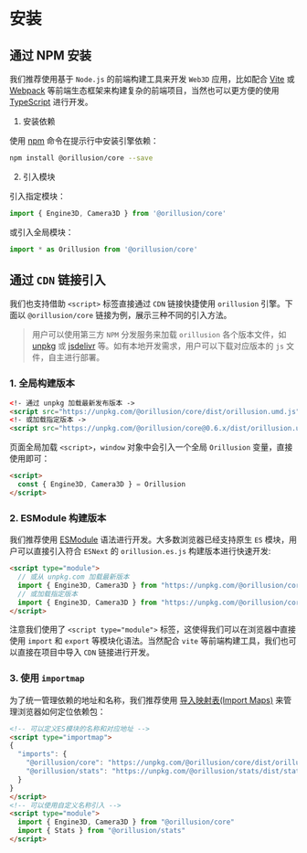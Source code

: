 # 安装

## 通过 NPM 安装
我们推荐使用基于 `Node.js` 的前端构建工具来开发 `Web3D` 应用，比如配合 [Vite](https://vitejs.dev/) 或 [Webpack](https://webpack.js.org/) 等前端生态框架来构建复杂的前端项目，当然也可以更方便的使用 [TypeScript](https://www.typescriptlang.org/) 进行开发。
1. 安装依赖

使用 [npm](https://www.npmjs.com/) 命令在提示行中安装引擎依赖：
```bash
npm install @orillusion/core --save
```
2. 引入模块

引入指定模块：
```ts
import { Engine3D, Camera3D } from '@orillusion/core'
```
或引入全局模块：
```ts
import * as Orillusion from '@orillusion/core'
```

## 通过 `CDN` 链接引入
我们也支持借助 `<script>` 标签直接通过 `CDN` 链接快捷使用 `orillusion` 引擎。下面以 `@orillusion/core` 链接为例，展示三种不同的引入方法。   
> 用户可以使用第三方 `NPM` 分发服务来加载 `orillusion` 各个版本文件，如 [unpkg](https://unpkg.com/@orillusion/core) 或 [jsdelivr](https://www.jsdelivr.com/package/npm/@orillusion/core) 等。如有本地开发需求，用户可以下载对应版本的 `js` 文件，自主进行部署。

### 1. 全局构建版本
```html
<!- 通过 unpkg 加载最新发布版本 ->
<script src="https://unpkg.com/@orillusion/core/dist/orillusion.umd.js"></script>
<!- 或加载指定版本 ->
<script src="https://unpkg.com/@orillusion/core@0.6.x/dist/orillusion.umd.js"></script>
```
页面全局加载 `<script>`，`window` 对象中会引入一个全局 `Orillusion` 变量，直接使用即可：
```html
<script>
  const { Engine3D, Camera3D } = Orillusion
</script>
```

### 2. ESModule 构建版本
我们推荐使用 [ESModule](https://developer.mozilla.org/zh-CN/docs/Web/JavaScript/Guide/Modules) 语法进行开发。大多数浏览器已经支持原生 `ES` 模块，用户可以直接引入符合 `ESNext` 的 `orillusion.es.js` 构建版本进行快速开发:

```html
<script type="module">
  // 或从 unpkg.com 加载最新版本
  import { Engine3D, Camera3D } from "https://unpkg.com/@orillusion/core/dist/orillusion.es.js" 
  // 或加载指定版本 
  import { Engine3D, Camera3D } from "https://unpkg.com/@orillusion/core@0.6.x/dist/orillusion.es.js" 
</script>
```

注意我们使用了 `<script type="module">` 标签，这使得我们可以在浏览器中直接使用 `import` 和 `export` 等模块化语法。当然配合 `vite` 等前端构建工具，我们也可以直接在项目中导入 `CDN` 链接进行开发。

### 3. 使用 `importmap`
为了统一管理依赖的地址和名称，我们推荐使用 [导入映射表(Import Maps)](https://caniuse.com/import-maps) 来管理浏览器如何定位依赖包：
```html
<!-- 可以定义ES模块的名称和对应地址 -->
<script type="importmap">
{
  "imports": {
    "@orillusion/core": "https://unpkg.com/@orillusion/core/dist/orillusion.es.js",
    "@orillusion/stats": "https://unpkg.com/@orillusion/stats/dist/stats.es.js"
  }
}
</script>
<!-- 可以使用自定义名称引入 -->
<script type="module">
  import { Engine3D, Camera3D } from "@orillusion/core"
  import { Stats } from "@orillusion/stats"
</script>
```